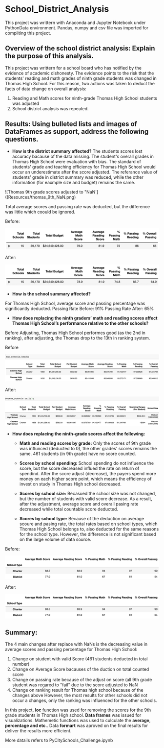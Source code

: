 # School_District_Analysis
This project was writtern with Anaconda and Jupyter Notebook under PythonData environment.  Pandas, numpy and csv file was imported for compliting this project.


## Overview of the school district analysis: Explain the purpose of this analysis.
This project was writtern for a school board who has notified by the evidence of academic dishonesty.  The evidence points to the risk that the students' reading and math grades of ninth grade students was changed in Thomas High School.  For this reason, two actions was taken to deduct the facts of data change on overall analysis:
  1. Reading and Math scores for ninth-grade Thomas High School students was adjusted
  2. School district analysis was repeated.


## Results: Using bulleted lists and images of DataFrames as support, address the following questions.

- **How is the district summary affected?**
The students scores lost accuracy bacause of the data missing.  The student's overall grades in Thomas High School were evaluation with bias. The standard of students' grade and teaching efficiency for Thomas High School would occur an underestimate after the score adjusted. The referance value of students' grade in district summary was reduced, while the other information (for eaxmple size and budget) remains the same.

![Thomas 9th grade scores adjusted to "NaN']((Resources/thomas_9th_NaN.png)

Total average scores and passing rate was deducted, but the difference was little which coould be ignored.

Before:

![1](Resources/1.png)

After:

![1_NaN](Resources/1_NaN.png)


- **How is the school summary affected?**

For Thomas High School, average score and passing percentage was significantly deducted.
Passing Rate Before: 91%
Passing Rate After: 65%

- **How does replacing the ninth graders’ math and reading scores affect Thomas High School’s performance relative to the other schools?**

Before Adjusting, Thomas High School performes good (as the 2nd in ranking), after adjusting, the Thomas drop to the 13th in ranking system.

Before

![3t](Resources/3t.png)

After:

![2b](Resources/2b.png)

- **How does replacing the ninth-grade scores affect the following:**

  * **Math and reading scores by grade:** 
  Only the scores of 9th grade was influnced (deducted to 0), the other grades' scores remains the same. 461 students (in 9th grade) have no score counted.
  
  * **Scores by school spending:** 
  School spending do not influence the score, but the score decreased influed the rate on return of spendind.  After the score adjust (decrease), the payers spend more money on each higher score point, which means the efficiency of invest on study in Thomas High school decreased. 
  
  * **Scores by school size:** 
  Becasued the school size was not changed, but the number of students with valid score decrease. As a result, after the adjustment, average score and overall pasing rate decreased while total countable score deducted.
  
  * **Scores by school type:** 
Because of the deduction on average scoure and pasing rate, the total rates based on school types, which Thomas High School belongs to, also deducted for the same reasons for the school type. However, the difference is not significant based on the large volume of data source.

Before:

![7](Resources/7.png)

After:

![7_NaN](Resources/7_NaN.png)

## Summary: 

The 4 main changes after replace with NaNs is the decreasing value in average scores and passing percentage for Thomas High School:
  1. Change on student with valid Score (461 students deducted in total number)
  2. Change on Average Score bacauses of the duction on total counted score
  3. Change on passing rate because of the adjust on score (all 9th grade student was regared to "fail" due to the score adjusted to NaN
  4. Change on ranking result for Thomas high school because of the changes above
However, the most results for other schools did not occur a changes, only the ranking was influenced for the other schools.

In this project, **loc** function was used for removing the scores for the 9th grade students in Thomas High school.  **Data frames** was issued for visualizations. Mathemetic functions was used to culculate the **average**, **percentage and etc.**.  Data **formart** was aproved on the final results for deliver the results more efficient.

More datails refers to PyCitySchools_Challenge.ipynb 
